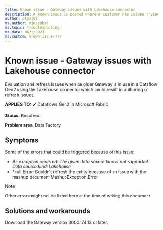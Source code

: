 ```yaml
---
title: Known issue - Gateway issues with Lakehouse connector
description: A known issue is posted where a customer has issues trying to refresh a dataflow that connects to a Lakehouse using a Gateway
author: ptyx507
ms.author: miescobar
ms.topic: troubleshooting  
ms.date: 06/5/2023
ms.custom: known-issue-???
---
```


# Known issue - Gateway issues with Lakehouse connector

Evaluation and refresh issues when an older Gateway is in use in a Dataflow Gen2 using the Lakehouse connector which could result in authoring or refresh issues.

**APPLIES TO:** ✔️ Dataflows Gen2 in Microsoft Fabric

**Status:** Resolved

**Problem area:** Data Factory

## Symptoms

Some of the errors that could be triggered because of this issue:

* *An exception ocurrred: The given data source kind is not supported. Data source kind: Lakehouse*
* *null Error: Couldn't refresh the entity because of an issue with the mashup document MashupException.Error

>[!Note]
>Other errors might not be listed here at the time of writing this document.

## Solutions and workarounds

Download the Gateway version 3000.174.13 or later.